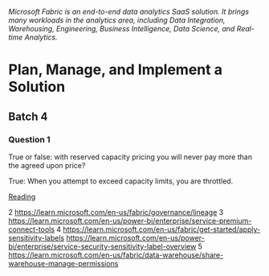 _Microsoft Fabric is an end-to-end data analytics SaaS solution. It brings many workloads in the analytics area, including Data Integration, Warehousing, Engineering, Business Intelligence, Data Science, and Real-time Analytics._

# Plan, Manage, and Implement a Solution

## Batch 4


### Question 1

True or false: with reserved capacity pricing you will never pay more than the agreed upon price?

True: When you attempt to exceed capacity limits, you are throttled.

[Reading](https://learn.microsoft.com/en-us/power-bi/enterprise/service-premium-capacity-manage)


2	https://learn.microsoft.com/en-us/fabric/governance/lineage	
3	https://learn.microsoft.com/en-us/power-bi/enterprise/service-premium-connect-tools	
4	https://learn.microsoft.com/en-us/fabric/get-started/apply-sensitivity-labels	https://learn.microsoft.com/en-us/power-bi/enterprise/service-security-sensitivity-label-overview
5	https://learn.microsoft.com/en-us/fabric/data-warehouse/share-warehouse-manage-permissions	
